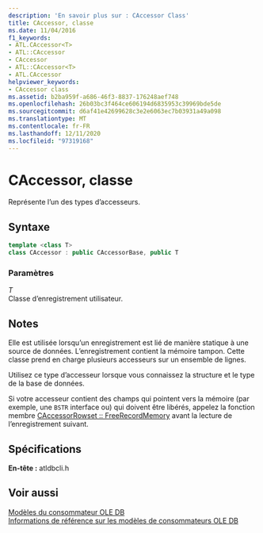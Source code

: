 ```yaml
---
description: 'En savoir plus sur : CAccessor Class'
title: CAccessor, classe
ms.date: 11/04/2016
f1_keywords:
- ATL.CAccessor<T>
- ATL::CAccessor
- CAccessor
- ATL::CAccessor<T>
- ATL.CAccessor
helpviewer_keywords:
- CAccessor class
ms.assetid: b2ba959f-a686-46f3-8837-176248aef748
ms.openlocfilehash: 26b03bc3f464ce606194d6835953c39969bde5de
ms.sourcegitcommit: d6af41e42699628c3e2e6063ec7b03931a49a098
ms.translationtype: MT
ms.contentlocale: fr-FR
ms.lasthandoff: 12/11/2020
ms.locfileid: "97319168"
---
```

# <a name="caccessor-class"></a>CAccessor, classe

Représente l’un des types d’accesseurs.

## <a name="syntax"></a>Syntaxe

```cpp
template <class T>
class CAccessor : public CAccessorBase, public T
```

### <a name="parameters"></a>Paramètres

*T*<br/>
Classe d’enregistrement utilisateur.

## <a name="remarks"></a>Notes

Elle est utilisée lorsqu’un enregistrement est lié de manière statique à une source de données. L’enregistrement contient la mémoire tampon. Cette classe prend en charge plusieurs accesseurs sur un ensemble de lignes.

Utilisez ce type d’accesseur lorsque vous connaissez la structure et le type de la base de données.

Si votre accesseur contient des champs qui pointent vers la mémoire (par exemple, une `BSTR` interface ou) qui doivent être libérés, appelez la fonction membre [CAccessorRowset :: FreeRecordMemory](./caccessorrowset-class.md#freerecordmemory) avant la lecture de l’enregistrement suivant.

## <a name="requirements"></a>Spécifications

**En-tête :** atldbcli.h

## <a name="see-also"></a>Voir aussi

[Modèles du consommateur OLE DB](../../data/oledb/ole-db-consumer-templates-cpp.md)<br/>
[Informations de référence sur les modèles de consommateurs OLE DB](../../data/oledb/ole-db-consumer-templates-reference.md)
